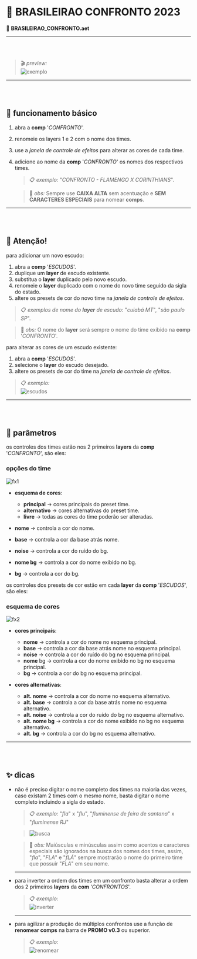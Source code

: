 # 📓 BRASILEIRAO CONFRONTO 2023

📑 **BRASILEIRAO_CONFRONTO.aet**

---

<br><br>

> 🎬 _preview:_\
> ![exemplo](BRASILEIRAO_CONFRONTO/exemplo.gif)

---

<br><br>

## 📍 funcionamento básico

1. abra a **comp** '_CONFRONTO_'.
2. renomeie os layers 1 e 2 com o nome dos times.
3. use a _janela de controle de efeitos_ para alterar as cores de cada time.
4. adicione ao nome da **comp** '_CONFRONTO_' os nomes dos respectivos times.
   > 📋 _exemplo:_ "_CONFRONTO - FLAMENGO X CORINTHIANS_".

   > 🚩 _obs:_ Sempre use **CAIXA ALTA** sem acentuação e **SEM CARACTERES ESPECIAIS** para nomear **comps**.

---

<br><br>

## 🚨 Atenção!

para adicionar um novo escudo:

  1. abra a **comp** '_ESCUDOS_'.
  2. duplique um **layer** de escudo existente.
  3. substitua o **layer** duplicado pelo novo escudo.
  4. renomeie o **layer** duplicado com o nome do novo time seguido da sigla do estado.
  5. altere os presets de cor do novo time na _janela de controle de efeitos_.

> 📋 _exemplos de nome do **layer** de escudo:_ "_cuiabá MT_", "_são paulo SP_".

> 🚩 _obs:_ O nome do **layer** será sempre o nome do time exibido na **comp** '_CONFRONTO_'.

para alterar as cores de um escudo existente:

  1. abra a **comp** '_ESCUDOS_'.
  2. selecione o **layer** do escudo desejado.
  3. altere os presets de cor do time na _janela de controle de efeitos_.

> 📋 _exemplo:_\
> ![escudos](BRASILEIRAO_CONFRONTO/04-alterar-ou-adicionar-escudos.gif)

---

<br><br>

## 📍 parâmetros

os controles dos times estão nos 2 primeiros **layers** da **comp** '_CONFRONTO_', são eles:

### opções do time

![fx1](<BRASILEIRAO_CONFRONTO/ocoes do time.png>)

- **esquema de cores**:

  - **principal** → cores principais do preset time.
  - **alternativo** → cores alternativas do preset time.
  - **livre** → todas as cores do time poderão ser alteradas.

- **nome** → controla a cor do nome.
- **base** → controla a cor da base atrás nome.
- **noise** → controla a cor do ruído do bg.
- **nome bg** → controla a cor do nome exibido no bg.
- **bg** → controla a cor do bg.

os controles dos presets de cor estão em cada **layer** da **comp** '_ESCUDOS_', são eles:

### esquema de cores

![fx2](<BRASILEIRAO_CONFRONTO/esquema de cores.png>)

- **cores principais**:

  - **nome** → controla a cor do nome no esquema principal.
  - **base** → controla a cor da base atrás nome no esquema principal.
  - **noise** → controla a cor do ruído do bg no esquema principal.
  - **nome** bg → controla a cor do nome exibido no bg no esquema principal.
  - **bg** → controla a cor do bg no esquema principal.

- **cores alternativas**:
  - **alt. nome** → controla a cor do nome no esquema alternativo.
  - **alt. base** → controla a cor da base atrás nome no esquema alternativo.
  - **alt. noise** → controla a cor do ruído do bg no esquema alternativo.
  - **alt. nome bg** → controla a cor do nome exibido no bg no esquema alternativo.
  - **alt. bg** → controla a cor do bg no esquema alternativo.

---

<br><br>

## ✨ dicas

- não é preciso digitar o nome completo dos times na maioria das vezes, caso existam 2 times com o mesmo nome, basta digitar o nome completo incluindo a sigla do estado.

  > 📋 _exemplo:_ "_fla_" x "_flu_", "_fluminense de feira de santana_" x "_fluminense RJ_"

  > ![busca](<BRASILEIRAO_CONFRONTO/01-renomear times.gif>)

  > 🚩 _obs:_ Maiúsculas e minúsculas assim como acentos e caracteres especiais são ignorados na busca dos nomes dos times, assim, "_fla_", "_FLA_" e "_fLÁ_" sempre mostrarão o nome do primeiro time que possuir "_FLA_" em seu nome.

  ---

- para inverter a ordem dos times em um confronto basta alterar a ordem dos 2 primeiros **layers** da **com** '_CONFRONTOS_'.

  > 📋 _exemplo:_\
  > ![inverter](BRASILEIRAO_CONFRONTO/03-inverter.gif)

  ---

- para agilizar a produção de múltiplos confrontos use a função de **renomear comps** na barra de **PROMO v0.3** ou superior.
  > 📋 _exemplo:_\
  > ![renomear](BRASILEIRAO_CONFRONTO/05-renomear-confronto.gif)
